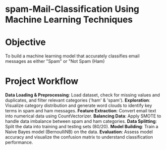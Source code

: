 # spam-Mail-Classification Using Machine Learning Techniques

# Objective
To build a machine learning model that accurately classifies email messages as either "Spam" or "Not Spam (Ham)

# Project Workflow

**Data Loading & Preprocessing**: Load dataset, check for missing values and duplicates, and filter relevant categories ('ham' & 'spam').
**Exploration**: Visualize category distribution and generate word clouds to identify key terms in spam and ham messages.
**Feature Extraction**: Convert email text into numerical data using CountVectorizer.
**Balancing Data**: Apply SMOTE to handle data imbalance between spam and ham categories.
**Data Splitting**: Split the data into training and testing sets (80/20).
**Model Building**: Train a Naive Bayes model (BernoulliNB) on the data.
**Evaluation**: Assess model accuracy and visualize the confusion matrix to understand classification performance.
